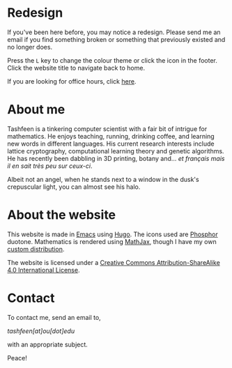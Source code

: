 # Redesign

If you've been here before, you may notice a redesign.  Please send me
an email if you find something broken or something that previously
existed and no longer does.

Press the `L` key to change the colour theme or click the icon in the
footer.  Click the website title to navigate back to home.

If you are looking for office hours, click [here][zoom].

# About me

Tashfeen is a tinkering computer scientist with a fair bit of intrigue
for mathematics. He enjoys teaching, running, drinking coffee, and
learning new words in different languages. His current research
interests include lattice cryptography, computational learning theory
and genetic algorithms. He has recently been dabbling in 3D printing,
botany and... _et français mais il en sait très peu sur ceux-ci_.

Albeit not an angel, when he stands next to a window in the dusk's
crepuscular light, you can almost see his halo.

# About the website

This website is made in [Emacs][mcs] using [Hugo][ugo]. The icons used
are [Phosphor][hor] duotone. Mathematics is rendered using
[MathJax][jax], though I have my own [custom distribution][mix].

The website is licensed under a [Creative Commons
Attribution-ShareAlike 4.0 International License][cc4].

# Contact

To contact me, send an email to,

_tashfeen[at]ou[dot]edu_

with an appropriate subject.

Peace!

[mcs]: https://www.gnu.org/software/emacs/
[ugo]: https://gohugo.io/
[hor]: https://phosphoricons.com/
[jax]: https://www.mathjax.org/
[mix]: https://github.com/simurgh9/hw/tree/master/src/mathjax
[cc4]: https://creativecommons.org/licenses/by-sa/4.0/
[zoom]: /posts/office-hours/
